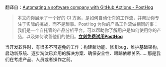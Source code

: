 翻译自：[Automating a software company with GitHub Actions - PostHog](https://posthog.com/blog/automating-a-software-company-with-github-actions)



> 本文向你展示了一个好的 CI 方案，是如何自动化你的工作流，并帮助你专注于实际的挑战，而不是琐事。PostHog 为你的产品工作流做相同的事：我们是一个自托管的产品分析平台，可以帮助你了解用户是如何使用你的产品，以及如何改善他们的使用。**[立刻免费试用PostHog](https://posthog.com/?utm_medium=blog&utm_campaign=github-actions-post)**



当开发软件时，有很多不可避免的工作：构建新功能、修复bug，维护基础架构，启动新系统、逐步淘汰已弃用的解决方案、确保安全性、跟踪依赖关系……那是我们在考虑产品、人员或者操作之前。





